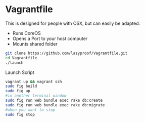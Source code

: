 Vagrantfile
===========

This is designed for people with OSX, but can easily be adapted.

- Runs CoreOS
- Opens a Port to your host computer
- Mounts shared folder

```sh
git clone https://github.com/lazyproof/Vagrantfile.git
cd Vagrantfile
./launch
```

Launch Script
```sh
vagrant up && vagrant ssh
sudo fig build
sudo fig up
#in another terminal window
sudo fig run web bundle exec rake db:create
sudo fig run web bundle exec rake db:migrate
#when you want to stop
sudo fig stop
```
